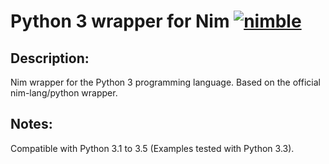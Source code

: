 # Python 3 wrapper for Nim [![nimble](https://raw.githubusercontent.com/yglukhov/nimble-tag/master/nimble.png)](https://github.com/yglukhov/nimble-tag)

## Description:
Nim wrapper for the Python 3 programming language.
Based on the official nim-lang/python wrapper.

## Notes:
Compatible with Python 3.1 to 3.5 (Examples tested with Python 3.3).


